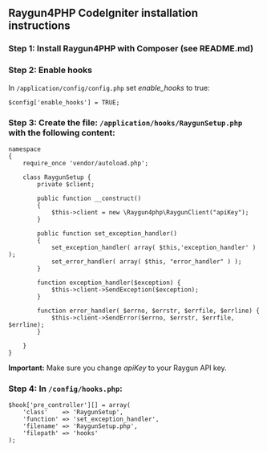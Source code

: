 ## Raygun4PHP CodeIgniter installation instructions

### Step 1: Install Raygun4PHP with Composer (see README.md)

### Step 2: Enable hooks

In `/application/config/config.php` set *enable_hooks* to true:

```
$config['enable_hooks'] = TRUE;
```

### Step 3: Create the file: `/application/hooks/RaygunSetup.php` with the following content:

```
namespace
{
    require_once 'vendor/autoload.php';

    class RaygunSetup {
        private $client;

        public function __construct()
        {
            $this->client = new \Raygun4php\RaygunClient("apiKey");
        }

        public function set_exception_handler()
        {
            set_exception_handler( array( $this,'exception_handler' ) );
            set_error_handler( array( $this, "error_handler" ) );
        }

        function exception_handler($exception) {
            $this->client->SendException($exception);
        }

        function error_handler( $errno, $errstr, $errfile, $errline) {
            $this->client->SendError($errno, $errstr, $errfile, $errline);
        }

    }
}
```

**Important:** Make sure you change *apiKey* to your Raygun API key.

### Step 4: In `/config/hooks.php`:

```
$hook['pre_controller'][] = array(
    'class'    => 'RaygunSetup',
    'function' => 'set_exception_handler',
    'filename' => 'RaygunSetup.php',
    'filepath' => 'hooks'
);
```